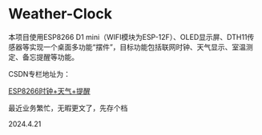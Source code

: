 # Weather-Clock

本项目使用ESP8266 D1 mini（WIFI模块为ESP-12F）、OLED显示屏、DTH11传感器等实现一个桌面多功能“摆件”，目标功能包括联网时钟、天气显示、室温测定、备忘提醒等功能。

CSDN专栏地址为：

[ESP8266时钟+天气+提醒](https://blog.csdn.net/repre/category_12620182.html)

最近业务繁忙，无暇更文了，先存个档

2024.4.21

